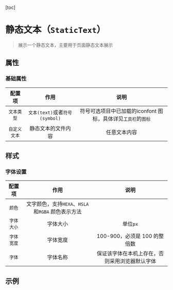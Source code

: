[toc]

# 静态文本（`StaticText`）

> 展示一个静态文本，主要用于页面静态文本展示

<RenderComponent
  :config="StaticTextComponent"
  :component="StaticText"
  :prop-value="{
    base: {
      text: '我们一起建设hl-pro吧',
      type: 'text'
    }
}"
  :style="{
  color: '#d03050',
  fontSize: 40,
  fontWeight: 800,
  width: 550,
  height: 100
}
"
  title="静态文本"
  mode="debug"
/>

## 属性

### 基础属性

|    配置项    |        作用        | 说明 |
| :----------: | :----------------: | :--: |
| `文本类型` | `文本(text)`或者`符号(symbol)` |    符号可选项目中已加载的iconfont 图标，具体详见`工具栏`的`图标`  |
| `自定义文本` | 静态文本的文件内容 | 任意文本内容     |

## 样式

### 字体设置

| 配置项 | 作用 | 说明 |
| :-: | :-: | :-: |
| `颜色` | 文字颜色，支持`HEXA`、`HSLA`和`RGBA` 颜色表示方法 |  |
| `字体大小` | 字体大小 |  单位`px`|
| `字体宽度` | 字体宽度 | 100-900，必须是 100 的整倍数 |
| `字体` | 字体名称 | 保证该字体在本机上存在，否则采用浏览器默认字体 |

## 示例

<div class="demo">

<RenderComponent
  :config="StaticTextComponent"
  :component="StaticText"
  :prop-value="propValue"
  :style="style"
  title="静态文本"
/>

<RenderComponent
  :config="StaticTextComponent"
  :component="StaticText"
  :prop-value="symbolPropValue"
  :style="{
  color: '#18a058',
  fontSize: 40,
  fontWeight: 800,
  width: 450,
  height: 100
}"
  title="符号文本"
/>

</div>

<script setup lang="ts" name="StaticTextDoc">
import RenderComponent from 'docs/RenderComponent.vue'
import StaticTextComponent from './config'
import StaticText from './StaticText.vue'
import type { StaticTextType } from './type'
const propValue: StaticTextType = {
  base: {
    text: '智览世界',
    type: 'text'
  }
}
const style = {
  color: '#d03050',
  fontSize: 40,
  fontWeight: 800,
  width: 450,
  height: 100
}

const symbolPropValue: StaticTextType = {
  base: {
    text: 'icon-clock',
    type: 'symbol'
  }
}
</script>
